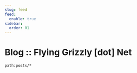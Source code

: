 ```yaml
---
slug: feed
feed:
  enable: true
sidebar:
  order: 01
---
```


# Blog :: Flying Grizzly [dot] Net

```query {.timeline}
path:posts/*
```

